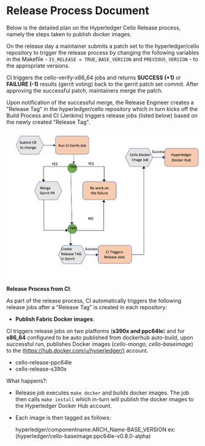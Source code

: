 # Release Process Document

Below is the detailed plan on the Hyperledger Cello Release process, namely the steps taken to
publish docker images.

On the release day a maintainer submits a patch set to the hyperledger/cello repository to trigger
the release process by changing the following variables in the Makefile - ``IS_RELEASE = TRUE``,
``BASE_VERSION`` and ``PREVIOUS_VERSION`` - to the appropriate versions.

CI triggers the cello-verify-x86_64 jobs and returns **SUCCESS (+1)**
or **FAILURE (-1)** results (gerrit voting) back to the gerrit patch set commit. After approving
the successful patch, maintainers merge the patch.

Upon notification of the successful merge, the Release Engineer creates a "Release Tag" in the
hyperledger/cello repository which in turn kicks off the Build Process and CI (Jenkins) triggers
release jobs (listed below) based on the newly created "Release Tag".

![Release_CI](./imgs/Release_CI.png)

**Release Process from CI**:

As part of the release process, CI automatically triggers the following release jobs after a
"Release Tag" is created in each repository:

- **Publish Fabric Docker images**:

CI triggers release jobs on two platforms (**s390x and ppc64le**) and for **x86_64** configured to be
auto published from dockerhub auto-build, upon successful run, publishes Docker images (*cello-mongo, cello-baseimage*) to the
[(https://hub.docker.com/u/hyperledger/)](https://hub.docker.com/u/hyperledger/ "Hyperledger Docker Hub") account.

- cello-release-ppc64le
- cello-release-s390x

What happens?:

- Release job executes `make docker` and builds docker images. The job then calls `make install`
which in-turn will publish the docker images to the Hyperledger Docker Hub account.

- Each image is then tagged as follows:

     hyperledger/componentname:ARCH_Name-BASE_VERSION ex: (hyperledger/cello-baseimage:ppc64le-v0.8.0-alpha)

